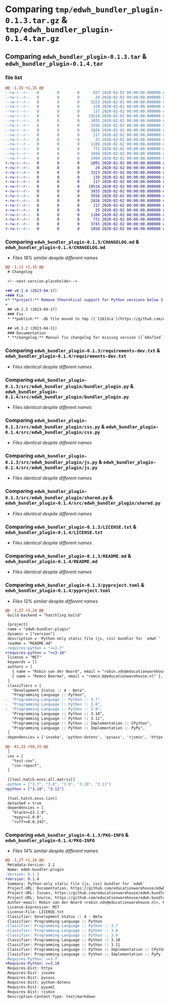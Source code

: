 # Comparing `tmp/edwh_bundler_plugin-0.1.3.tar.gz` & `tmp/edwh_bundler_plugin-0.1.4.tar.gz`

## Comparing `edwh_bundler_plugin-0.1.3.tar` & `edwh_bundler_plugin-0.1.4.tar`

### file list

```diff
@@ -1,15 +1,15 @@
--rw-r--r--   0        0        0      837 2020-02-02 00:00:00.000000 edwh_bundler_plugin-0.1.3/CHANGELOG.md
--rw-r--r--   0        0        0       29 2020-02-02 00:00:00.000000 edwh_bundler_plugin-0.1.3/requirements-dev.in
--rw-r--r--   0        0        0     3223 2020-02-02 00:00:00.000000 edwh_bundler_plugin-0.1.3/requirements-dev.txt
--rw-r--r--   0        0        0      139 2020-02-02 00:00:00.000000 edwh_bundler_plugin-0.1.3/src/edwh_bundler_plugin/__about__.py
--rw-r--r--   0        0        0      117 2020-02-02 00:00:00.000000 edwh_bundler_plugin-0.1.3/src/edwh_bundler_plugin/__init__.py
--rw-r--r--   0        0        0    19514 2020-02-02 00:00:00.000000 edwh_bundler_plugin-0.1.3/src/edwh_bundler_plugin/bundler_plugin.py
--rw-r--r--   0        0        0     3035 2020-02-02 00:00:00.000000 edwh_bundler_plugin-0.1.3/src/edwh_bundler_plugin/css.py
--rw-r--r--   0        0        0     3556 2020-02-02 00:00:00.000000 edwh_bundler_plugin-0.1.3/src/edwh_bundler_plugin/js.py
--rw-r--r--   0        0        0     2826 2020-02-02 00:00:00.000000 edwh_bundler_plugin-0.1.3/src/edwh_bundler_plugin/shared.py
--rw-r--r--   0        0        0      117 2020-02-02 00:00:00.000000 edwh_bundler_plugin-0.1.3/tests/__init__.py
--rw-r--r--   0        0        0       25 2020-02-02 00:00:00.000000 edwh_bundler_plugin-0.1.3/.gitignore
--rw-r--r--   0        0        0     1109 2020-02-02 00:00:00.000000 edwh_bundler_plugin-0.1.3/LICENSE.txt
--rw-r--r--   0        0        0      771 2020-02-02 00:00:00.000000 edwh_bundler_plugin-0.1.3/README.md
--rw-r--r--   0        0        0     3894 2020-02-02 00:00:00.000000 edwh_bundler_plugin-0.1.3/pyproject.toml
--rw-r--r--   0        0        0     1999 2020-02-02 00:00:00.000000 edwh_bundler_plugin-0.1.3/PKG-INFO
+-rw-r--r--   0        0        0     1091 2020-02-02 00:00:00.000000 edwh_bundler_plugin-0.1.4/CHANGELOG.md
+-rw-r--r--   0        0        0       29 2020-02-02 00:00:00.000000 edwh_bundler_plugin-0.1.4/requirements-dev.in
+-rw-r--r--   0        0        0     3223 2020-02-02 00:00:00.000000 edwh_bundler_plugin-0.1.4/requirements-dev.txt
+-rw-r--r--   0        0        0      139 2020-02-02 00:00:00.000000 edwh_bundler_plugin-0.1.4/src/edwh_bundler_plugin/__about__.py
+-rw-r--r--   0        0        0      117 2020-02-02 00:00:00.000000 edwh_bundler_plugin-0.1.4/src/edwh_bundler_plugin/__init__.py
+-rw-r--r--   0        0        0    19514 2020-02-02 00:00:00.000000 edwh_bundler_plugin-0.1.4/src/edwh_bundler_plugin/bundler_plugin.py
+-rw-r--r--   0        0        0     3035 2020-02-02 00:00:00.000000 edwh_bundler_plugin-0.1.4/src/edwh_bundler_plugin/css.py
+-rw-r--r--   0        0        0     3556 2020-02-02 00:00:00.000000 edwh_bundler_plugin-0.1.4/src/edwh_bundler_plugin/js.py
+-rw-r--r--   0        0        0     2826 2020-02-02 00:00:00.000000 edwh_bundler_plugin-0.1.4/src/edwh_bundler_plugin/shared.py
+-rw-r--r--   0        0        0      117 2020-02-02 00:00:00.000000 edwh_bundler_plugin-0.1.4/tests/__init__.py
+-rw-r--r--   0        0        0       25 2020-02-02 00:00:00.000000 edwh_bundler_plugin-0.1.4/.gitignore
+-rw-r--r--   0        0        0     1109 2020-02-02 00:00:00.000000 edwh_bundler_plugin-0.1.4/LICENSE.txt
+-rw-r--r--   0        0        0      771 2020-02-02 00:00:00.000000 edwh_bundler_plugin-0.1.4/README.md
+-rw-r--r--   0        0        0     3745 2020-02-02 00:00:00.000000 edwh_bundler_plugin-0.1.4/pyproject.toml
+-rw-r--r--   0        0        0     1850 2020-02-02 00:00:00.000000 edwh_bundler_plugin-0.1.4/PKG-INFO
```

### Comparing `edwh_bundler_plugin-0.1.3/CHANGELOG.md` & `edwh_bundler_plugin-0.1.4/CHANGELOG.md`

 * *Files 18% similar despite different names*

```diff
@@ -1,11 +1,15 @@
 # Changelog
 
 <!--next-version-placeholder-->
 
+## v0.1.4 (2023-04-17)
+### Fix
+* **project:** Remove theoretical support for Python versions below 3.10 since that has never worked ([`daa3e39`](https://github.com/educationwarehouse/edwh-bundler-plugin/commit/daa3e39abe7627a09c93ccfeb42e164612c14b6c))
+
 ## v0.1.3 (2023-04-17)
 ### Fix
 * **publish:** .db file moved to tmp ([`11613ca`](https://github.com/educationwarehouse/edwh-bundler-plugin/commit/11613caab17da02526358c5291a3f737c6d4b859))
 
 ## v0.1.2 (2023-04-11)
 ### Documentation
 * **changelog:** Manual fix changelog for missing version ([`68a71ed`](https://github.com/educationwarehouse/edwh-bundler-plugin/commit/68a71ed76ae53d758f45aca70fa2a61bbbff5a9d))
```

### Comparing `edwh_bundler_plugin-0.1.3/requirements-dev.txt` & `edwh_bundler_plugin-0.1.4/requirements-dev.txt`

 * *Files identical despite different names*

### Comparing `edwh_bundler_plugin-0.1.3/src/edwh_bundler_plugin/bundler_plugin.py` & `edwh_bundler_plugin-0.1.4/src/edwh_bundler_plugin/bundler_plugin.py`

 * *Files identical despite different names*

### Comparing `edwh_bundler_plugin-0.1.3/src/edwh_bundler_plugin/css.py` & `edwh_bundler_plugin-0.1.4/src/edwh_bundler_plugin/css.py`

 * *Files identical despite different names*

### Comparing `edwh_bundler_plugin-0.1.3/src/edwh_bundler_plugin/js.py` & `edwh_bundler_plugin-0.1.4/src/edwh_bundler_plugin/js.py`

 * *Files identical despite different names*

### Comparing `edwh_bundler_plugin-0.1.3/src/edwh_bundler_plugin/shared.py` & `edwh_bundler_plugin-0.1.4/src/edwh_bundler_plugin/shared.py`

 * *Files identical despite different names*

### Comparing `edwh_bundler_plugin-0.1.3/LICENSE.txt` & `edwh_bundler_plugin-0.1.4/LICENSE.txt`

 * *Files identical despite different names*

### Comparing `edwh_bundler_plugin-0.1.3/README.md` & `edwh_bundler_plugin-0.1.4/README.md`

 * *Files identical despite different names*

### Comparing `edwh_bundler_plugin-0.1.3/pyproject.toml` & `edwh_bundler_plugin-0.1.4/pyproject.toml`

 * *Files 12% similar despite different names*

```diff
@@ -3,27 +3,24 @@
 build-backend = "hatchling.build"
 
 [project]
 name = "edwh-bundler-plugin"
 dynamic = ["version"]
 description = 'Python-only static file (js, css) bundler for `edwh`'
 readme = "README.md"
-requires-python = ">=3.7"
+requires-python = ">=3.10"
 license = "MIT"
 keywords = []
 authors = [
   { name = "Robin van der Noord", email = "robin.vdn@educationwarehouse.nl" },
   { name = "Remco Boerma", email = "remco.b@educationwarehouse.nl" },
 ]
 classifiers = [
   "Development Status :: 4 - Beta",
   "Programming Language :: Python",
-  "Programming Language :: Python :: 3.7",
-  "Programming Language :: Python :: 3.8",
-  "Programming Language :: Python :: 3.9",
   "Programming Language :: Python :: 3.10",
   "Programming Language :: Python :: 3.11",
   "Programming Language :: Python :: Implementation :: CPython",
   "Programming Language :: Python :: Implementation :: PyPy",
 ]
 dependencies = ['invoke', 'python-dotenv', 'pysass', 'rjsmin', 'httpx', 'pyyaml']
 
@@ -61,15 +58,15 @@
 ]
 cov = [
   "test-cov",
   "cov-report",
 ]
 
 [[tool.hatch.envs.all.matrix]]
-python = ["3.7", "3.8", "3.9", "3.10", "3.11"]
+python = ["3.10", "3.11"]
 
 [tool.hatch.envs.lint]
 detached = true
 dependencies = [
   "black>=23.1.0",
   "mypy>=1.0.0",
   "ruff>=0.0.243",
```

### Comparing `edwh_bundler_plugin-0.1.3/PKG-INFO` & `edwh_bundler_plugin-0.1.4/PKG-INFO`

 * *Files 14% similar despite different names*

```diff
@@ -1,27 +1,24 @@
 Metadata-Version: 2.1
 Name: edwh-bundler-plugin
-Version: 0.1.3
+Version: 0.1.4
 Summary: Python-only static file (js, css) bundler for `edwh`
 Project-URL: Documentation, https://github.com/educationwarehouse/edwh-bundler-plugin#readme
 Project-URL: Issues, https://github.com/educationwarehouse/edwh-bundler-plugin/issues
 Project-URL: Source, https://github.com/educationwarehouse/edwh-bundler-plugin
 Author-email: Robin van der Noord <robin.vdn@educationwarehouse.nl>, Remco Boerma <remco.b@educationwarehouse.nl>
 License-Expression: MIT
 License-File: LICENSE.txt
 Classifier: Development Status :: 4 - Beta
 Classifier: Programming Language :: Python
-Classifier: Programming Language :: Python :: 3.7
-Classifier: Programming Language :: Python :: 3.8
-Classifier: Programming Language :: Python :: 3.9
 Classifier: Programming Language :: Python :: 3.10
 Classifier: Programming Language :: Python :: 3.11
 Classifier: Programming Language :: Python :: Implementation :: CPython
 Classifier: Programming Language :: Python :: Implementation :: PyPy
-Requires-Python: >=3.7
+Requires-Python: >=3.10
 Requires-Dist: httpx
 Requires-Dist: invoke
 Requires-Dist: pysass
 Requires-Dist: python-dotenv
 Requires-Dist: pyyaml
 Requires-Dist: rjsmin
 Description-Content-Type: text/markdown
```

